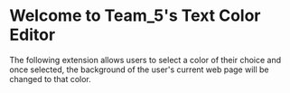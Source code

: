# Welcome to Team_5's Text Color Editor  

The following extension allows users to select a color of their choice and once selected, the background of the user's current web page will be changed to that color.
